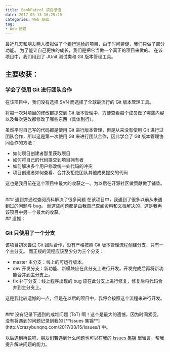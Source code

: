 ```yaml
---
title: BankPatrol 项目感悟
date: 2017-05-13 16:25:20
categories: Web 基础
tag: 
- Web 搭建
---
```


最近几天和朋友两人模拟做了个[银行巡检](https://github.com/CrazyBunQnQ/BankPatrol)的项目，由于时间紧促，我们只做了部分功能。
为了能让自己更快的成长，我们是把它当做一个真正的项目来做的。
在该项目中，我们用到了 JUnit 测试类和 Git 版本管理工具。

<!--more-->

## 主要收获：
### 学会了使用 Git 进行团队合作
在该项目中，我们没有选择 SVN 而选择了全球最流行的 Git 版本管理工具。

将每一次对项目的修改都提交到 Git 版本管理中，方便查看每个成员做了哪些内容以及每次更改都修改了哪些东西（具体到行）。

虽然平时自己写的代码都是使用 Git 进行版本管理，但是从来没有使用 Git 进行过团队合作，所以这是第一次使用 Git 来进行团队合作，因此学会了 Git 版本管理协同合作的方法：
- 如何项目创建者那里获取项目
- 如何将自己的代码提交到项目拥有者
- 如何解决多个用户修改统一处代码的冲突
- 项目创建者如何查看、合并及拒绝团队其他成员提交的代码

这也是我目前在这个项目中最大的收获之一。为以后在开源社区做贡献做了铺垫。

<br/>
### 遇到并通过查阅资料解决了很多问题
在该项目中，我遇到了很多以前从未遇到过的问题与 bug。
而这些问题都是由我自己查阅资料和文档解决的，这是我再该项目中另一个最大的收获。

<br/>
## 遗憾：

### Git 只使用了一个分支
该项目初次尝试 Git 团队合作，没有严格按照 Git 版本管理流程创建分支，只有一个主分支。
而正规的流程应该至少分为三个分支：
- master 主分支：线上的可运行版本。
- dev 开发分支：新功能、新模块应在此分支上进行开发。开发完成后再将新功能合并到主分支上。
- fix 补丁分支：线上程序出现的 bug 应在此分支上进行修复，修复后将代码合并到主分支上。

这是我比较遗憾的一点，但是在以后的项目中，我将会按照这个流程来进行开发。

<br/>
### 没有记录下遇到的成堆问题 (ToT)
啊！这个是最大的遗憾，因为时间紧促，没有将遇到的问题记录到我的 [**Issues 集锦**](http://crazybunqnq.com/2017/03/15/Issues/) 中。 

以后遇到再说吧，朋友们若遇到什么问题也可以在我的 [Issues 集锦](http://crazybunqnq.com/2017/03/15/Issues/) 里留言，帮我提升解决问题的能力。